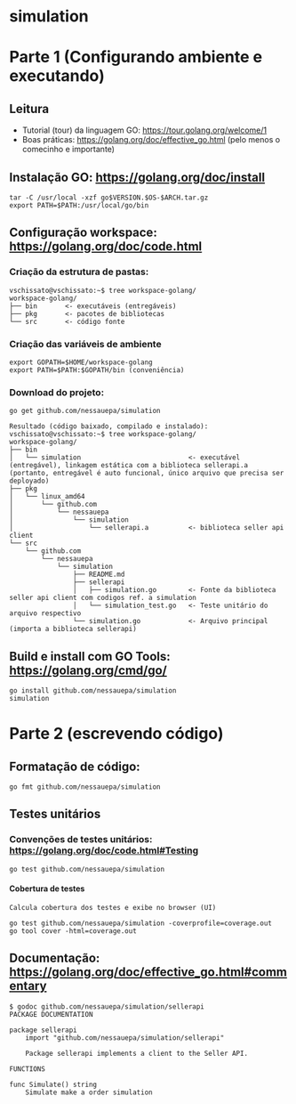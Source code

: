 # simulation

# Parte 1 (Configurando ambiente e executando)

## Leitura

* Tutorial (tour) da linguagem GO: https://tour.golang.org/welcome/1
* Boas práticas: https://golang.org/doc/effective_go.html (pelo menos o comecinho e importante)

## Instalação GO: https://golang.org/doc/install

	tar -C /usr/local -xzf go$VERSION.$OS-$ARCH.tar.gz
	export PATH=$PATH:/usr/local/go/bin

## Configuração workspace: https://golang.org/doc/code.html

### Criação da estrutura de pastas:

	vschissato@vschissato:~$ tree workspace-golang/
	workspace-golang/
	├── bin       <- executáveis (entregáveis)
	├── pkg       <- pacotes de bibliotecas
	└── src       <- código fonte

### Criação das variáveis de ambiente

	export GOPATH=$HOME/workspace-golang
	export PATH=$PATH:$GOPATH/bin (conveniência)
	
### Download do projeto:
	
	go get github.com/nessauepa/simulation
	
	Resultado (código baixado, compilado e instalado):
	vschissato@vschissato:~$ tree workspace-golang/
	workspace-golang/
	├── bin
	│   └── simulation                           <- executável (entregável), linkagem estática com a biblioteca sellerapi.a (portanto, entregável é auto funcional, único arquivo que precisa ser deployado)
	├── pkg
	│   └── linux_amd64
	│       └── github.com
	│           └── nessauepa
	│               └── simulation
	│                   └── sellerapi.a          <- biblioteca seller api client
	└── src
	    └── github.com
	        └── nessauepa
	            └── simulation                    
	                ├── README.md
	                ├── sellerapi
	                │   ├── simulation.go        <- Fonte da biblioteca seller api client com codigos ref. a simulation
	                │   └── simulation_test.go   <- Teste unitário do arquivo respectivo
	                └── simulation.go            <- Arquivo principal (importa a biblioteca sellerapi)

## Build e install com GO Tools: https://golang.org/cmd/go/

	go install github.com/nessauepa/simulation
	simulation

# Parte 2 (escrevendo código)


## Formatação de código:

	go fmt github.com/nessauepa/simulation

## Testes unitários

### Convenções de testes unitários: https://golang.org/doc/code.html#Testing

	go test github.com/nessauepa/simulation

#### Cobertura de testes 
	Calcula cobertura dos testes e exibe no browser (UI)

	go test github.com/nessauepa/simulation -coverprofile=coverage.out
	go tool cover -html=coverage.out 

## Documentação: https://golang.org/doc/effective_go.html#commentary

	$ godoc github.com/nessauepa/simulation/sellerapi
	PACKAGE DOCUMENTATION
	
	package sellerapi
	    import "github.com/nessauepa/simulation/sellerapi"
	
	    Package sellerapi implements a client to the Seller API.
	
	FUNCTIONS
	
	func Simulate() string
	    Simulate make a order simulation
